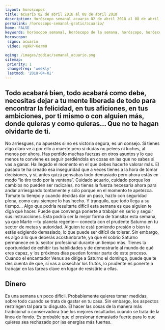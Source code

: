 ```yaml
---
layout: horoscopos
title: acuario 02 de abril 2018 al 08 de abril 2018 
description: Horóscopo semanal acuario 02 de abril 2018 al 08 de abril 2018. Todo acabará bien, todo acabará como debe, necesitas dejar a tu mente liberada de todo para encontrar la felicidad, en tus aficiones, en tus ambiciones, por ti mismo o con alguien más, donde quieras y como quieras… Que no te hagan olvidarte de ti.
permalink: /horoscopo-semanal-gratis/acuario/
home: FALSE
keywords: horóscopo semanal, horóscopo de la semana, horóscopo, horóscopo gratis,horóscopos, horóscopo esperanza gracia, horoscopos acuario la semana, horóscopos gratis, Tarot, Astrologia, Zodíaco, acuario, horoscopo gratis, semanal
horoscopo:
 signo: acuario
 video: vqXkP-Kerm0

ogimg: /images/zodiac/semanal_acuario.png
sitemap:
 priority: 1
 changefreq: 'weekly'
 lastmod: '2018-04-02'
---
```




## Todo acabará bien, todo acabará como debe, necesitas dejar a tu mente liberada de todo para encontrar la felicidad, en tus aficiones, en tus ambiciones, por ti mismo o con alguien más, donde quieras y como quieras… Que no te hagan olvidarte de ti.

No arriesgues, no apuestes si no es victoria segura, es un consejo. Si tienes algo claro ve a por ello a muerte pero si dudas no pelees ni luches, al menos por ahora. Has perdido muchas fuerzas en otros asuntos y lo que menos te conviene es seguir perdiéndola en cosas en las que no sabes si vas a ganar. Ha llegado el momento en el que debes hacerte valorar más. El pasado te ha creado esa inseguridad que a veces tienes a la hora de tomar decisiones, y sí, antes quizá pensabas todo demasiado pero ahora estás en modo “lo tiro todo por la ventana”. Cuidado acuario, cuidado porque los cambios no pueden ser radicales, no tienes la fuerza necesaria ahora para andar arriesgando tontamente y sólo porque en el momento te apetezca. Tómate tu tiempo y cuando decidas dar un paso, hazlo con seguridad plena, como casi siempre lo has hecho. Y tranquilo, que todo llega a su tiempo…
Algo que podría resultarte difícil esta semana es que alguien te diga qué hacer. Puede que convenga ponerte a trabajar en serio y seguir sus instrucciones. Esta podría ser la mejor forma de transitar esta semana, ya que Marte —tu planeta regente— conecta con el prudente Saturno en tu sector de metas y autoridad. Alguien te está poniendo presión o bien te estás exigiendo demasiado, lo que puede ser difícil de tolerar. 
Sin embargo, es algo a lo que deberás acostumbrarte, ya que el sobrio Saturno permanece en tu sector profesional durante un tiempo más. Tienes la oportunidad de exhibir tus habilidades y de demostrarle al mundo de qué eres capaz, y los próximos días pueden formar parte de este proceso. Cuando el encantador Venus se dirige a Saturno el domingo, puede que te des cuenta de que, si vas a cosechar los frutos, lo prudente es ponerte a trabajar en las tareas clave en lugar de resistirte a ellas.

## Dinero

Es una semana un poco difícil. Probablemente quieres tomar medidas, sobre todo cuando se trata de gastar en tu casa. Sin embargo, los aspectos restringen tal para tu disgusto. El hacer las cosas de la manera más tradicional o conservadora trae los mejores resultados cuando se trata de la línea de fondo. Es probable que el presionar demasiado fuerte para lo que quieres sea rechazado por las energías más fuertes.